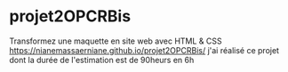 # projet2OPCRBis
Transformez une maquette en site web avec HTML & CSS
https://nianemassaerniane.github.io/projet2OPCRBis/
j'ai réalisé ce projet dont la durée de l'estimation est de 90heurs en 6h
